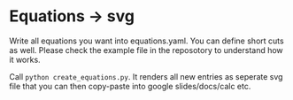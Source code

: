 # Equations -> svg

Write all equations you want into equations.yaml. You can define short cuts as well. Please check the example file in the reposotory to understand how it works.

Call `python create_equations.py`. It renders all new entries as seperate svg file that you can then copy-paste into google slides/docs/calc etc.
